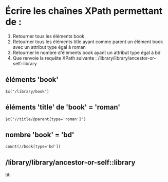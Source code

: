 # Écrire les chaînes XPath permettant de :

1) Retourner tous les éléments book
2) Retourner tous les éléments title ayant comme parent un élément book avec un attribut type
égal à roman
3) Retourner le nombre d'éléments book ayant un attribut type égal à bd
4) Que renvoie la requête XPath suivante : /library/library/ancestor-or-self::library

## éléments 'book'
``` $x("/library/book") ```

## éléments 'title' de 'book' = 'roman'
``` $x("//title/@parent[type='roman']") ```

## nombre 'book' = 'bd'
``` count(//book[type='bd']) ```

## /library/library/ancestor-or-self::library
<library>
	<library>
		<book type="roman">
			<title>toto5</title>
			<author>titi</author>
		</book>
	</library>
</library>
